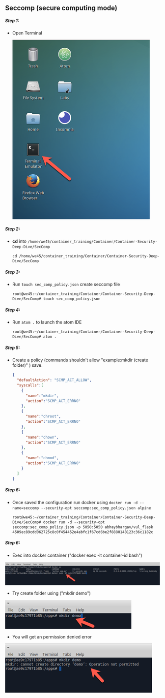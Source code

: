 ## Seccomp (secure computing mode) 

##### Step 1:

* Open Terminal

	![](img/Open-Terminal.png)

##### Step 2:

*  **cd** into  `/home/we45/container_training/Container/Container-Security-Deep-Dive/SecComp`

    ```commandline
    cd /home/we45/container_training/Container/Container-Security-Deep-Dive/SecComp
    ```

##### Step 3:

* Run `touch sec_comp_policy.json` create seccomp file

    ```commandline
    root@we45:~/container_training/Container/Container-Security-Deep-Dive/SecComp# touch sec_comp_policy.json
    ```

##### Step 4:

* Run `atom .` to launch the atom IDE

    ```commandline
    root@we45:~/container_training/Container/Container-Security-Deep-Dive/SecComp# atom .
    ```

##### Step 5:

* Create a policy (commands shouldn't allow "example:mkdir (create folder)" ) save.

    ```json
    {
      "defaultAction": "SCMP_ACT_ALLOW",
      "syscalls":[
        {
          "name":"mkdir",
          "action":"SCMP_ACT_ERRNO"
        },
        {
          "name":"chroot",
          "action":"SCMP_ACT_ERRNO"
        },
        {
          "name":"chown",
          "action":"SCMP_ACT_ERRNO"
        },
        {
          "name":"chmod",
          "action":"SCMP_ACT_ERRNO"
        }
      ]
    }
    ```

##### Step 6:

* Once saved the configuration run docker using `docker run -d --name=seccomp --security-opt seccomp:sec_comp_policy.json alpine`

    ```commandline
    root@we45:~/container_training/Container/Container-Security-Deep-Dive/SecComp# docker run -d --security-opt seccomp:sec_comp_policy.json -p 5050:5050 abhaybhargav/vul_flask
    4509ec89cdd062725c8c0f454452e4abfc1f67cd6be2f8880148123c36c1182c
    ```

##### Step 6:

* Exec into docker container ("docker exec -it container-id bash")

![](../../../img/sec_comp_docker_exec.png)

* Try create folder using ("mkdir demo")

![](../../../img/sec_comp_create_folder.png)

* You will get an permission denied error

![](../../../img/sec_comp_permission_denied.png)


